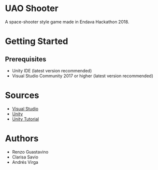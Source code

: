 # UAO Shooter
A space-shooter style game made in Endava Hackathon 2018.

# Getting Started
## Prerequisites
- Unity IDE (latest version recommended)
- Visual Studio Community 2017 or higher (latest version recommended) 

# Sources
- [Visual Studio](https://visualstudio.microsoft.com/es/downloads/)
- [Unity](https://unity3d.com/es/get-unity/update)
- [Unity Tutorial](https://unity3d.com/es/learn/tutorials/s/space-shooter-tutorial)

# Authors
- Renzo Guastavino
- Clarisa Savio
- Andrés Virga